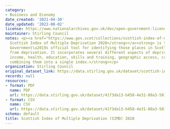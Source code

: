 ```yaml
---
category:
- Business and Economy
date_created: '2021-04-30'
date_updated: '2022-08-02'
license: https://www.nationalarchives.gov.uk/doc/open-government-licence/version/3/
maintainer: Stirling Council
notes: <p><a href="https://www.gov.scot/collections/scottish-index-of-multiple-deprivation-2020/"><strong>The
  Scottish Index of Multiple Deprivation 2020</strong></a><strong> is the Scottish
  Government\u2019s official tool for identifying those places in Scotland suffering
  from deprivation. It incorporates several different aspects of deprivation (employment,
  income, health, education, skills and training, geographic access, crime and housing),
  combining them into a single index.</strong></p>
organization: Stirling Council
original_dataset_link: https://data.stirling.gov.uk/dataset/scottish-index-of-multiple-deprivation-simd-2020
records: null
resources:
- format: PDF
  name: PDF
  url: https://data.stirling.gov.uk/dataset/41f3da13-b458-4e31-88a3-501bc684ee61/resource/1d9627a9-c7d2-48a6-a67e-e9a66b581716/download/simd-2020-domains-methodology.pdf
- format: CSV
  name: CSV
  url: https://data.stirling.gov.uk/dataset/41f3da13-b458-4e31-88a3-501bc684ee61/resource/f845c639-73ba-4809-ae65-2f12f8186659/download/20210805-simd-2020-v2.2-data-for-stirling.csv
schema: default
title: Scottish Index of Multiple Deprivation (SIMD) 2020
---
```

